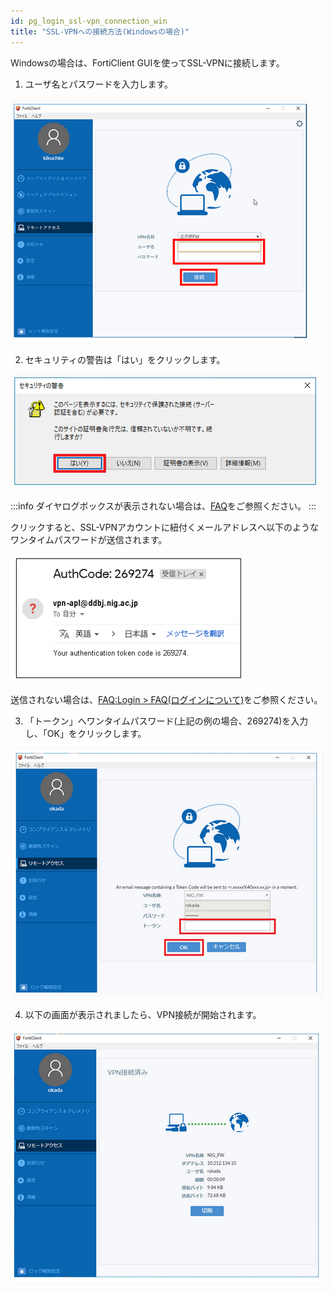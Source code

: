 ```yaml
---
id: pg_login_ssl-vpn_connection_win
title: "SSL-VPNへの接続方法(Windowsの場合)"
---
```



Windowsの場合は、FortiClient GUIを使ってSSL-VPNに接続します。


1. ユーザ名とパスワードを入力します。

![figure](VPNwin_13.png) 


2. セキュリティの警告は「はい」をクリックします。

![figure](VPNwin_14.png)

:::info
ダイヤログボックスが表示されない場合は、[<u>FAQ</u>](/faq/faq_login_personal#dialogbox_disappear)をご参照ください。
:::

クリックすると、SSL-VPNアカウントに紐付くメールアドレスへ以下のようなワンタイムパスワードが送信されます。

![figure](VPNwin_15.png)

送信されない場合は、[FAQ:Login > FAQ(ログインについて)](/faq/faq_login_personal#🆀-個人ゲノム解析区画に対してssl-vpn接続を行うためにforticlientにユーザ名をパスワードを入力してもvpnアカウントに紐付くメールアドレスへワンタイムパスワードが送られてきません)をご参照ください。


3. 「トークン」へワンタイムパスワード(上記の例の場合、269274)を入力し、「OK」をクリックします。

![figure](VPNwin_16.png)


4. 以下の画面が表示されましたら、VPN接続が開始されます。

![figure](VPNwin_17.png)

